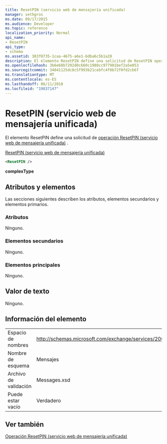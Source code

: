```yaml
---
title: ResetPIN (servicio web de mensajería unificada)
manager: sethgros
ms.date: 09/17/2015
ms.audience: Developer
ms.topic: reference
localization_priority: Normal
api_name:
- ResetPIN
api_type:
- schema
ms.assetid: 383f0735-1caa-4675-a6e1-6dba6c5b1a28
description: El elemento ResetPIN define una solicitud de ResetPIN operación (servicio web de mensajería unificada).
ms.openlocfilehash: 3b6e68b7292d0c660c1980cc977981bef2a5e053
ms.sourcegitcommit: 34041125dc8c5f993b21cebfc4f8b72f0fd2cb6f
ms.translationtype: MT
ms.contentlocale: es-ES
ms.lasthandoff: 06/11/2018
ms.locfileid: "19837147"
---
```

# <a name="resetpin-um-web-service"></a>ResetPIN (servicio web de mensajería unificada)

El elemento ResetPIN define una solicitud de [operación ResetPIN (servicio web de mensajería unificada)](resetpin-operation-um-web-service.md) . 
  
[ResetPIN (servicio web de mensajería unificada)](resetpin-um-web-service.md)
  
```xml
<ResetPIN />
```

 **complexType**
## <a name="attributes-and-elements"></a>Atributos y elementos

Las secciones siguientes describen los atributos, elementos secundarios y elementos primarios.
  
### <a name="attributes"></a>Atributos

Ninguno.
  
### <a name="child-elements"></a>Elementos secundarios

Ninguno.
  
### <a name="parent-elements"></a>Elementos principales

Ninguno.
  
## <a name="text-value"></a>Valor de texto

Ninguno.
  
## <a name="element-information"></a>Información del elemento

|||
|:-----|:-----|
|Espacio de nombres  <br/> |http://schemas.microsoft.com/exchange/services/2006/messages  <br/> |
|Nombre de esquema  <br/> |Mensajes  <br/> |
|Archivo de validación  <br/> |Messages.xsd  <br/> |
|Puede estar vacío  <br/> |Verdadero  <br/> |
   
## <a name="see-also"></a>Ver también



[Operación ResetPIN (servicio web de mensajería unificada)](resetpin-operation-um-web-service.md)

